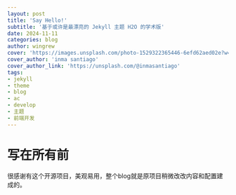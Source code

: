 ```yaml
---
layout: post
title: 'Say Hello!'
subtitle: '基于或许是最漂亮的 Jekyll 主题 H2O 的学术版'
date: 2024-11-11
categories: blog
author: wingrew
cover: 'https://images.unsplash.com/photo-1529322365446-6efd62aed02e?w=1600&q=900'
cover_author: 'inma santiago'
cover_author_link: 'https://unsplash.com/@inmasantiago'
tags: 
- jekyll 
- theme 
- blog 
- ac 
- develop 
- 主题 
- 前端开发 
---
```


# 写在所有前

很感谢有这个开源项目，美观易用，整个blog就是原项目稍微改改内容和配置建成的。


